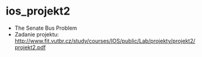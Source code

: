 # ios_projekt2
* The Senate Bus Problem
* Zadanie projektu: http://www.fit.vutbr.cz/study/courses/IOS/public/Lab/projekty/projekt2/projekt2.pdf
